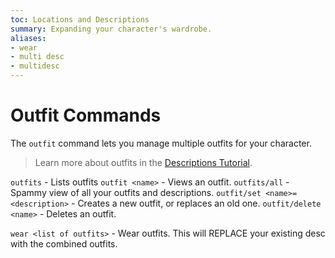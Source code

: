 ```yaml
---
toc: Locations and Descriptions
summary: Expanding your character's wardrobe.
aliases:
- wear
- multi desc
- multidesc
---
```

# Outfit Commands

The `outfit` command lets you manage multiple outfits for your character.

> Learn more about outfits in the [Descriptions Tutorial](/help/descriptions_tutorial).

`outfits` - Lists outfits
`outfit <name>` - Views an outfit.
`outfits/all` - Spammy view of all your outfits and descriptions.
`outfit/set <name>=<description>` - Creates a new outfit, or replaces an old one.
`outfit/delete <name>` - Deletes an outfit.

`wear <list of outfits>` - Wear outfits. This will REPLACE your existing desc with the combined outfits.
